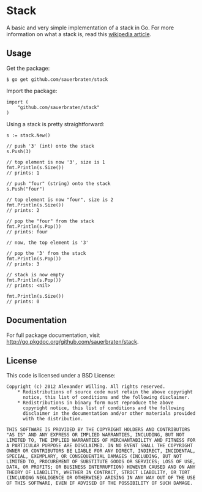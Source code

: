 # Stack

A basic and very simple implementation of a stack in Go. For more information on what a stack is, read this [wikipedia article](https://en.wikipedia.org/wiki/Stack_\(abstract_data_type\)#Software_stacks).

## Usage

Get the package:

	$ go get github.com/sauerbraten/stack

Import the package:

	import (
		"github.com/sauerbraten/stack"
	)

Using a stack is pretty straightforward:

	s := stack.New()

	// push '3' (int) onto the stack
	s.Push(3)

	// top element is now '3', size is 1
	fmt.Println(s.Size())
	// prints: 1

	// push "four" (string) onto the stack
	s.Push("four")

	// top element is now "four", size is 2
	fmt.Println(s.Size())
	// prints: 2

	// pop the "four" from the stack
	fmt.Println(s.Pop())
	// prints: four

	// now, the top element is '3'

	// pop the '3' from the stack
	fmt.Println(s.Pop())
	// prints: 3

	// stack is now empty
	fmt.Println(s.Pop())
	// prints: <nil>

	fmt.Println(s.Size())
	// prints: 0

## Documentation

For full package documentation, visit http://go.pkgdoc.org/github.com/sauerbraten/stack.

## License

This code is licensed under a BSD License:

	Copyright (c) 2012 Alexander Willing. All rights reserved.
		* Redistributions of source code must retain the above copyright
		  notice, this list of conditions and the following disclaimer.
		* Redistributions in binary form must reproduce the above
		  copyright notice, this list of conditions and the following
		  disclaimer in the documentation and/or other materials provided
		  with the distribution.

	THIS SOFTWARE IS PROVIDED BY THE COPYRIGHT HOLDERS AND CONTRIBUTORS
	"AS IS" AND ANY EXPRESS OR IMPLIED WARRANTIES, INCLUDING, BUT NOT
	LIMITED TO, THE IMPLIED WARRANTIES OF MERCHANTABILITY AND FITNESS FOR
	A PARTICULAR PURPOSE ARE DISCLAIMED. IN NO EVENT SHALL THE COPYRIGHT
	OWNER OR CONTRIBUTORS BE LIABLE FOR ANY DIRECT, INDIRECT, INCIDENTAL,
	SPECIAL, EXEMPLARY, OR CONSEQUENTIAL DAMAGES (INCLUDING, BUT NOT
	LIMITED TO, PROCUREMENT OF SUBSTITUTE GOODS OR SERVICES; LOSS OF USE,
	DATA, OR PROFITS; OR BUSINESS INTERRUPTION) HOWEVER CAUSED AND ON ANY
	THEORY OF LIABILITY, WHETHER IN CONTRACT, STRICT LIABILITY, OR TORT
	(INCLUDING NEGLIGENCE OR OTHERWISE) ARISING IN ANY WAY OUT OF THE USE
	OF THIS SOFTWARE, EVEN IF ADVISED OF THE POSSIBILITY OF SUCH DAMAGE.
